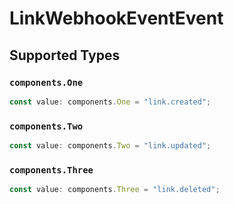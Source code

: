 # LinkWebhookEventEvent


## Supported Types

### `components.One`

```typescript
const value: components.One = "link.created";
```

### `components.Two`

```typescript
const value: components.Two = "link.updated";
```

### `components.Three`

```typescript
const value: components.Three = "link.deleted";
```

